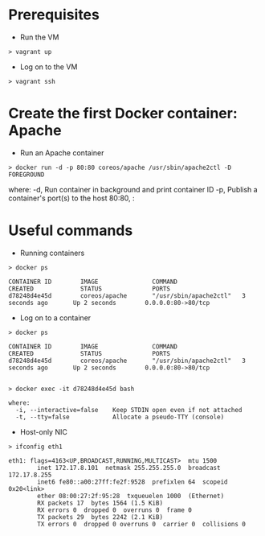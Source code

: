 # Prerequisites

- Run the VM
```
> vagrant up

```

- Log on to the VM
```
> vagrant ssh

```

# Create the first Docker container: Apache

- Run an Apache container
```
> docker run -d -p 80:80 coreos/apache /usr/sbin/apache2ctl -D FOREGROUND

```
where:
-d, Run container in background and print container ID
-p, Publish a container's port(s) to the host
80:80, <host port>:<container port> 

# Useful commands

- Running containers
```
> docker ps

CONTAINER ID        IMAGE               COMMAND                  CREATED             STATUS              PORTS                    
d78248d4e45d        coreos/apache       "/usr/sbin/apache2ctl"   3 seconds ago       Up 2 seconds        0.0.0.0:80->80/tcp 

```

- Log on to a container 

```
> docker ps

CONTAINER ID        IMAGE               COMMAND                  CREATED             STATUS              PORTS                    
d78248d4e45d        coreos/apache       "/usr/sbin/apache2ctl"   3 seconds ago       Up 2 seconds        0.0.0.0:80->80/tcp 


> docker exec -it d78248d4e45d bash

where:
  -i, --interactive=false    Keep STDIN open even if not attached
  -t, --tty=false            Allocate a pseudo-TTY (console)
```


- Host-only NIC
```
> ifconfig eth1

eth1: flags=4163<UP,BROADCAST,RUNNING,MULTICAST>  mtu 1500
        inet 172.17.8.101  netmask 255.255.255.0  broadcast 172.17.8.255
        inet6 fe80::a00:27ff:fe2f:9528  prefixlen 64  scopeid 0x20<link>
        ether 08:00:27:2f:95:28  txqueuelen 1000  (Ethernet)
        RX packets 17  bytes 1564 (1.5 KiB)
        RX errors 0  dropped 0  overruns 0  frame 0
        TX packets 29  bytes 2242 (2.1 KiB)
        TX errors 0  dropped 0 overruns 0  carrier 0  collisions 0

```
